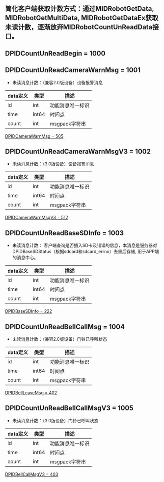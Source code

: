## 简化客户端获取计数方式：通过MIDRobotGetData, MIDRobotGetMultiData, MIDRobotGetDataEx获取未读计数，逐渐放弃MIDRobotCountUnReadData接口。

## DPIDCountUnReadBegin = 1000

## DPIDCountUnReadCameraWarnMsg = 1001 

*  未读消息计数：（兼容2.0版设备）设备报警消息

|  data定义 |    类型| 描述 | 
|---|---|---|
|id|int| 功能消息唯一标识|
|time| int64| 时间点 |
|count|int|  msgpack字符串|

[DPIDCameraWarnMsg = 505](camera_msg_define.md#dpidcamerawarnmsg-505)

## DPIDCountUnReadCameraWarnMsgV3 = 1002

*  未读消息计数：（3.0版设备）设备报警消息

|  data定义 |    类型| 描述 | 
|---|---|---|
|id|int| 功能消息唯一标识|
|time| int64| 时间点 |
|count|int|  msgpack字符串|

[DPIDCameraWarnMsgV3 = 512](camera_msg_define.md#dpidcamerawarnmsgv3-512)

## DPIDCountUnReadBaseSDInfo = 1003

* 未读消息计数： 客户端查询是否插入SD卡及错误的信息，本消息是服务器对 DPIDBaseSDStatus（根据sdcard和sdcard_errno）去重后存储, 用于APP端的消息中心。

|  data定义 |    类型| 描述 | 
|---|---|---|
|id|int| 功能消息唯一标识|
|time| int64| 时间点 |
|count|int|  msgpack字符串|

[DPIDBaseSDInfo = 222](base_msg_define.md#dpidbasesdinfo-222)

## DPIDCountUnReadBellCallMsg = 1004

* 未读消息计数：（兼容2.0版设备）门铃已呼叫状态 

|  data定义 |    类型| 描述 | 
|---|---|---|
|id|int| 功能消息唯一标识|
|time| int64| 时间点 |
|count|int|  msgpack字符串|

 
[DPIDBellLeaveMsg = 402](bell_msg_define.md#dpidbellleavemsg-402)

## DPIDCountUnReadBellCallMsgV3 = 1005

* 未读消息计数：（3.0版设备）门铃已呼叫状态 

|  data定义 |    类型| 描述 | 
|---|---|---|
|id|int| 功能消息唯一标识|
|time| int64| 时间点 |
|count|int|  msgpack字符串|

[DPIDBellCallMsgV3 = 403](bell_msg_define.md#dpidbellcallmsg-403)



